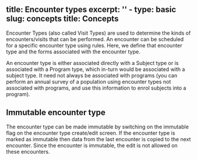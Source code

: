 title: Encounter types
excerpt: ''
    - type: basic
      slug: concepts
      title: Concepts
---
Encounter Types (also called Visit Types) are used to determine the kinds of encounters/visits that can be performed. An encounter can be scheduled for a specific encounter type using rules. Here, we define that encounter type and the forms associated with the encounter type.

An encounter type is either associated directly with a Subject type or is associated with a Program type, which in-turn would be associated with a subject type. It need not always be associated with programs (you can perform an annual survey of a population using encounter types not associated with programs, and use this information to enrol subjects into a program).

## Immutable encounter type

The encounter type can be made immutable by switching on the immutable flag on the encounter type create/edit screen. If the encounter type is marked as immutable then data from the last encounter is copied to the next encounter. Since the encounter is immutable, the edit is not allowed on these encounters.
